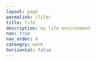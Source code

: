 ```yaml
---
layout: page
permalink: /life/
title: life
description: my life environment
nav: true
nav_order: 4
cateogry: work
horizontal: false
---
```


<html>

<head>
    <title>Posts</title>
        <style>
        /* CSS for the navigation bar */
        .navbar {
            background-color: #333;
            overflow: hidden;
        }

        .navbar ul {
            list-style-type: none;
            margin: 0;
            padding: 0;
            text-align: center;
        }

        .navbar li {
            display: inline;
            margin: 10px;
        }

        .navbar a {
            color: white;
            text-decoration: none;
        }

        .section-divider {
            border: 5px solid #FFF; /* Add a border */
            margin: 40px 0; /* Adjust spacing as needed */
        }
    </style>

</head>

<body>
    <div class="navbar">
        <ul>
            <li><a href="#charity-foundation">#1 MasieraDay</a></li>
            <li><a href="#what-is-a-phd">#2 What is a PhD</a></li>
        </ul>
    </div>

<hr>


<p id="what-is-a-phd"></p>
<h4>#2 What is a PhD</h4>
<h7>An illustrated guide by Matt Might <a href="http://matt.might.net/articles/phd-school-in-pictures/">source</a><br> 
<img src="https://pieroromare.github.io/assets/pdf/What_is_a_PhD__1.pdf" alt="What_is_a_PhD__1" width="385">
<img src="https://pieroromare.github.io/assets/pdf/What_is_a_PhD__2.pdf" alt="What_is_a_PhD__2" width="385"><br>
<img src="https://pieroromare.github.io/assets/pdf/What_is_a_PhD__3.pdf" alt="What_is_a_PhD__3" width="385">
<img src="https://pieroromare.github.io/assets/pdf/What_is_a_PhD__4.pdf" alt="What_is_a_PhD__4" width="385"><br>
<img src="https://pieroromare.github.io/assets/pdf/What_is_a_PhD__5.pdf" alt="What_is_a_PhD__5" width="385">
<img src="https://pieroromare.github.io/assets/pdf/What_is_a_PhD__6.pdf" alt="What_is_a_PhD__6" width="385"><br>
<img src="https://pieroromare.github.io/assets/pdf/What_is_a_PhD__7.pdf" alt="What_is_a_PhD__7" width="385">
<img src="https://pieroromare.github.io/assets/pdf/What_is_a_PhD__8.pdf" alt="What_is_a_PhD__8" width="385"><br>
<img src="https://pieroromare.github.io/assets/pdf/What_is_a_PhD__9.pdf" alt="What_is_a_PhD__9" width="385">
<img src="https://pieroromare.github.io/assets/pdf/What_is_a_PhD__10.pdf" alt="What_is_a_PhD__10" width="385"><br>
<img src="https://pieroromare.github.io/assets/pdf/What_is_a_PhD__11.pdf" alt="What_is_a_PhD__11" width="385">
<img src="https://pieroromare.github.io/assets/pdf/What_is_a_PhD__12.pdf" alt="What_is_a_PhD__11" width="385"><br>

<hr class="section-divider">

<p id="charity-foundation"></p>
<h4>#1 MasieraDay</h4>
<h7>Masieraday is an association established for charitable purposes in memory of Livio Romare, a Schio volleyball champion who always had a thought for the community and young people, leading him to work personally for the good of those less fortunate. <br>Masieraday is under the patronage of the Italian Ministry of Education, University and Research.<br><br></h7>
<h5><a href="https://www.masieraday.it/en/">MasieraDay (ENG)</a> - <a href="https://www.masieraday.it/">MasieraDay (IT)</a>   <img src="https://pieroromare.github.io/assets/img/masieraday.png" alt="MasieraDay Icon" width="200"></h5>
<p>Since 2015, organization of volleyball matches with MasieraDay.</p>
<p>Since 2017, organization of volleyball tournaments with MasieraCup.</p> 
<p>Since 2018, donation of 5 scholarships each year with MasieraAcademy.</p>
Thanks to your <a href="https://www.masieraday.it/dona/">donations</a>, aid has been devolved to Adwa Ethiopia, Vita Onlus project, AViLL (association against leukemia and lymphomas), Burundi Chiama (long distance adoptions). <br>
On 5th December 2015 the Schio sports hall was named <a href="https://it.wikipedia.org/wiki/Palasport_Livio_Romare">Palasport Livio Romare</a>. <br>
You can relive the association's events organised via the <a href="https://www.youtube.com/@masieradaylivioromare7060">YouTube channel</a>.<br>
Testimonials: <em>Andrea Lucchetta, Maurizia Cacciatori, Marco Berry, Robert Grabert, Eugenio Finardi, Giancarlo Caselli, Tina Montinaro, Roberto Baggio, Jury Chechi, Paolo Simoncelli, Simona Atzori, Maxime Mbandà, Javier Zanetti, Sammy Basso, Federica Pellegrini, Roberto Vecchioni, Sandrine Gruda, Laura Roveri, Carlo Nordio, Manuel Bortuzzo, Erika Stefani, Ferdinando De Giorgi, Daniele Cassioli, Roberto Mancini.</em><br><br>
"I have always believed in team spirit, both in sport and in life. You young people are the future... be a team! And you will overcome all of life's obstacles" Livio (1963-2014).
